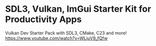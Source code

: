 # SDL3, Vulkan, ImGui Starter Kit for Productivity Apps

Vulkan Dev Starter Pack with SDL3, CMake, C23 and more!
https://www.youtube.com/watch?v=WLjuV9_fQfw
